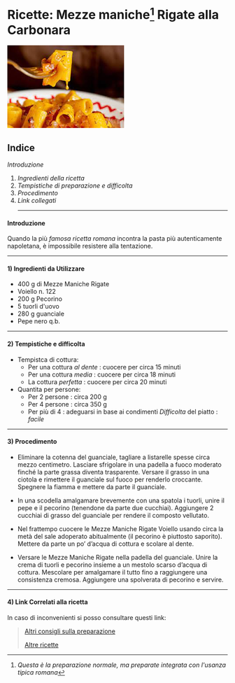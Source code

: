 # Ricette: Mezze maniche[^1] Rigate alla Carbonara
![mezze maniche](mezzemaniche.jpg)

## **Indice**
*Introduzione*
1. *Ingredienti della ricetta*
2. *Tempistiche di preparazione e difficolta*
3. *Procedimento*
4. *Link collegati*
   ***

#### Introduzione
Quando la più _famosa ricetta romana_ incontra la
pasta più autenticamente napoletana, è impossibile
resistere alla tentazione.
***

#### 1) Ingredienti da Utilizzare
- 400 g di Mezze Maniche Rigate
- Voiello n. 122
- 200 g Pecorino
- 5 tuorli d'uovo
- 280 g guanciale
- Pepe nero q.b.
***

#### 2) Tempistiche e difficolta
- Tempistca di cottura:
  * Per una cottura *al dente* : cuocere per circa 15 minuti
  * Per una cottura *media* : cuocere per circa 18 minuti
  * La cottura *perfetta* : cuocere per circa 20 minuti
- Quantita per persone:
  * Per 2 persone : circa 200 g
  * Per 4 persone : circa 350 g
  * Per più di 4 : adeguarsi in base ai condimenti
_Difficolta_ del piatto : *facile*
***

#### 3) Procedimento
- Eliminare la cotenna del guanciale, tagliare a
listarelle spesse circa mezzo centimetro. Lasciare
sfrigolare in una padella a fuoco moderato finché la
parte grassa diventa trasparente. Versare il grasso
in una ciotola e rimettere il guanciale sul fuoco per
renderlo croccante. Spegnere la fiamma e mettere
da parte il guanciale.

- In una scodella amalgamare brevemente con una
spatola i tuorli, unire il pepe e il pecorino
(tenendone da parte due cucchiai). Aggiungere 2
cucchiai di grasso del guanciale per rendere il
composto vellutato.

- Nel frattempo cuocere le Mezze Maniche Rigate
Voiello usando circa la metà del sale adoperato
abitualmente (il pecorino è piuttosto saporito).
Mettere da parte un po’ d’acqua di cottura e scolare
al dente.

- Versare le Mezze Maniche Rigate nella padella del
guanciale. Unire la crema di tuorli e pecorino
insieme a un mestolo scarso d’acqua di cottura.
Mescolare per amalgamare il tutto fino a
raggiungere una consistenza cremosa. Aggiungere
una spolverata di pecorino e servire.
***

#### 4) Link Correlati alla ricetta
In caso di inconvenienti si posso consultare questi link:

>[Altri consigli sulla preparazione](https://it.wikipedia.org/wiki/Pasta_alla_carbonara)
>
>[Altre ricette](https://www.voiello.it/ricette/)


[^1]: _Questa è la preparazione normale, ma preparate integrata con l'usanza tipica romana_
